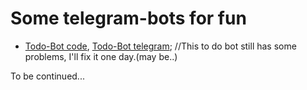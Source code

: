 # Some telegram-bots for fun

* [Todo-Bot code](wTodo_telegramBot), [Todo-Bot telegram](t.me/wTodo_bot);
    //This to do bot still has some problems, I'll fix it one day.(may be..)

To be continued...
